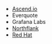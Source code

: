 * [Ascend.io](https://www.ascend.io/)
* Everquote
* Grafana Labs
* [Northflank](https://northflank.com)
* [Red Hat](https://www.redhat.com)
